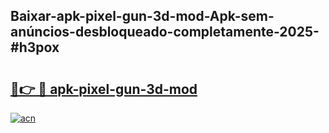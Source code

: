 ## Baixar-apk-pixel-gun-3d-mod-Apk-sem-anúncios-desbloqueado-completamente-2025-#h3pox

# <h2><a href="https://ainizakaria.my?title=apk-pixel-gun-3d-mod&ref=20M">🔗👉 🔴 apk-pixel-gun-3d-mod</a></h2>

[![acn](https://github.com/user-attachments/assets/0f9c940e-d8b0-45ae-aac7-cd30a18b3e1c)](https://ainizakaria.my?title=apk-pixel-gun-3d-mod&ref=20M)


